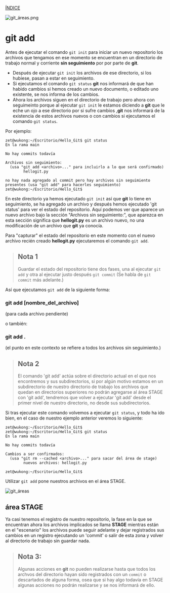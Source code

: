 [ÍNDICE](https://github.com/JoseFerDel/Guia_Git_GitHub/blob/Zet_main/README.md)

![git_áreas.png](/IMG/Git_áreas_02.png "git init")

# **git add**

Antes de ejecutar el comando `git init` para iniciar un nuevo repositorio los archivos que tengamos en ese momento se encuentran en un directorio de trabajo normal y corriente **sin seguimiento** por por parte de **git**.

* Después de ejecutar `git init` los archivos de ese directorio, si los hubiese, pasan a estar en seguimiento.
* Si ejecutamos el comando `git status` **git** nos informará de que han habido cambios si hemos creado un nuevo documento, o editado uno existente, se nos informa de los cambios.
* Ahora los archivos siguen en el directorio de trabajo pero ahora con seguimeinto porque al ejecutar `git init` le estamos diciendo a **git** que le eche un ojo a ese directorio por si sufre cambios ,**git** nos informará de la existencia de estos archivos nuevos o con cambios si ejecutamos el comando `git status`.

Por ejemplo:
``` 
zet@wukong:~/Escritorio/Hello_Git$ git status
En la rama main

No hay commits todavía

Archivos sin seguimiento:
  (usa "git add <archivo>..." para incluirlo a lo que será confirmado)
        hellogit.py

no hay nada agregado al commit pero hay archivos sin seguimiento presentes (usa "git add" para hacerles seguimiento)
zet@wukong:~/Escritorio/Hello_Git$ 
``` 

En este directorio ya hemos ejecutado `git init` así que **git** lo tiene en seguimiento, se ha agregado un archivo y después hemos ejecutado 'git status' para ver el estado del repositorio.
Aquí podemos ver que aparece un nuevo archivo bajo la sección "Archivos sin seguimiento:", que aparezca en esta sección significa que **hellogit.py** es un archivo nuevo, no una modificación de un archivo que **git** ya conocía.


Para "capturar" el estado del repositorio en este momento con el nuevo archivo recién creado **hellogit.py** ejecutaremos el comando `git add`.     
    
    
> ## Nota 1
> Guardar el estado del repositorio tiene dos fases, una al ejecutar `git add` y otra al ejecutar justo después `git commit` (Se habla de `git commit` más adelante.)

Así que ejecutamos `git add` de la siguiente forma:

### git add [nombre_del_archivo]
(para cada archivo pendiente)

o también:

### git add . 
(el punto en este contexto se refiere a todos los archivos sin seguimiento.)

> ## Nota 2
> El comando 'git add' actúa sobre el directorio actual en el que nos encontremos y sus subdirectorios, si por algún motivo estamos en un subdirectorio de nuestro directorio de trabajo los archivos que quedan en directorios superiores no podrán agregarse al área STAGE con 'git add', tendremos que volver a ejecutar 'git add' desde el primer nivel de nuestro directorio, no desde sus subdirectorios.

Si tras ejecutar este comando volvemos a ejecutar `git status`, y todo ha ido bien, en el caso de nuestro ejemplo anterior veremos lo siguiente:
```
zet@wukong:~/Escritorio/Hello_Git$  
zet@wukong:~/Escritorio/Hello_Git$ git status 
En la rama main 
 
No hay commits todavía 
 
Cambios a ser confirmados: 
  (usa "git rm --cached <archivo>..." para sacar del área de stage) 
        nuevos archivos: hellogit.py 
 
zet@wukong:~/Escritorio/Hello_Git$
```
Utilizar `git add` pone nuestros archivos en el área STAGE.

![git_áreas](/IMG/Git_áreas_03.png "git add")

## área STAGE
Ya casi tenemos el registro de nuestro repositorio, la fase en la que se encuentran ahora los archivos implicados se llama **STAGE** mientras están en el "escenario" los archivos puede seguir adelante y dejar registrados sus cambios en un registro ejecutando un 'commit' o salir de esta zona y volver al directorio de trabajo sin guardar nada.

> ## Nota 3:
> Algunas acciones en **git** no pueden realizarse hasta que todos los archvos del directorio hayan sido registrados con un `commit` o descartados de alguna forma, osea que si hay algo todavía en STAGE algunas acciones no podrán realizarse y se nos informará de ello.






